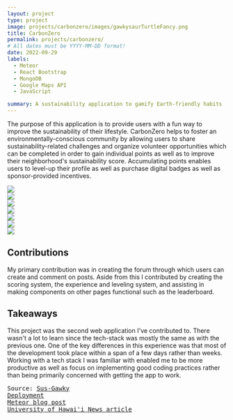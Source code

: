 ```yaml
---
layout: project
type: project
image: projects/carbonzero/images/gawkysaurTurtleFancy.png
title: CarbonZero
permalink: projects/carbonzero/
# All dates must be YYYY-MM-DD format!
date: 2022-09-29
labels:
  - Meteor
  - React Bootstrap
  - MongoDB
  - Google Maps API
  - JavaScript

summary: A sustainability application to gamify Earth-friendly habits
---
```


The purpose of this application is to provide users with a fun way to improve the sustainability of their lifestyle. CarbonZero helps to foster an environmentally-conscious community by allowing users to share sustainability-related challenges and organize volunteer opportunities which can be completed in order to gain individual points as well as to improve their neighborhood's sustainability score. Accumulating points enables users to level-up their profile as well as purchase digital badges as well as sponsor-provided incentives.
<br/>

<img class="ui image" src="{{ site.baseurl }}/projects/carbonzero/images/LandingPage.png"/><br/>
<img class="ui image" src="{{ site.baseurl }}/projects/carbonzero/images/HomePage.png"/><br/>
<img class="ui image" src="{{ site.baseurl }}/projects/carbonzero/images/NeighborhoodPage.png"/><br/>
<img class="ui image" src="{{ site.baseurl }}/projects/carbonzero/images/MapPage.png"/><br/>
<img class="ui image" src="{{ site.baseurl }}/projects/carbonzero/images/ListGoalsPage.png"/><br/>
<img class="ui image" src="{{ site.baseurl }}/projects/carbonzero/images/Store.png"/><br/>
<img class="ui image" src="{{ site.baseurl }}/projects/carbonzero/images/ProfilePage.png"/><br/>


<h2>
Contributions
</h2>
My primary contribution was in creating the forum through which users can create and comment on posts. Aside from this I contributed by creating the scoring system, the experience and leveling system, and assisting in making components on other pages functional such as the leaderboard.

<h2>
Takeaways
</h2>
This project was the second web application I've contributed to. There wasn't a lot to learn since the tech-stack was mostly the same as with the previous one. One of the key differences in this experience was that most of the development took place within a span of a few days rather than weeks. Working with a tech stack I was familiar with enabled me to be more productive as well as focus on implementing good coding practices rather than being primarily concerned with getting the app to work.
<pre>Source: <a href="https://github.com/sus-gawky/sus-gawky//"><i class="large github icon"></i>Sus-Gawky</a>
<a href="https://sus-gawky.meteorapp.com/">Deployment</a>
<a href="https://blog.meteor.com/team-sus-gawky-earns-2nd-place-in-the-2022-meteor-hackathon-2be8ab67bb15">Meteor blog post</a>
<a href="https://www.hawaii.edu/news/2022/11/17/meteor-hackathon-carbonzero/">University of Hawai'i News article</a></pre>
<br/>